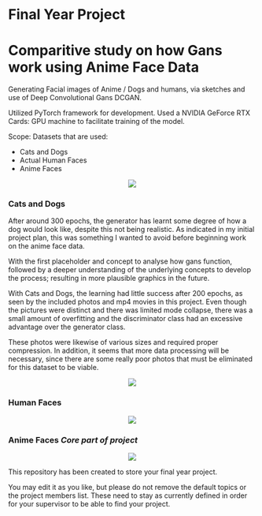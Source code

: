 # Final Year Project

# Comparitive study on how Gans work using Anime Face Data

Generating Facial images of Anime / Dogs and humans, via sketches and use of Deep Convolutional Gans
DCGAN.

Utilized PyTorch framework for development. Used a NVIDIA GeForce RTX Cards: GPU machine to facilitate training of the model.

Scope:
Datasets that are used:

- Cats and Dogs
- Actual Human Faces
- Anime Faces

<p align="center">
  <img
    src="https://raw.githubusercontent.com/catppuccin/catppuccin/dev/assets/footers/gray0_ctp_on_line.svg?sanitize=true"
  />
</p>

### Cats and Dogs

After around 300 epochs, the generator has learnt some degree of how a dog would look like, despite this not being realistic. As indicated in my initial project plan, this was something I wanted to avoid before beginning work on the anime face data.

With the first placeholder and concept to analyse how gans function, followed by a deeper understanding of the underlying concepts to develop the process; resulting in more plausible graphics in the future.

With Cats and Dogs, the learning had little success after 200 epochs, as seen by the included photos and mp4 movies in this project.
Even though the pictures were distinct and there was limited mode collapse, there was a small amount of overfitting and the discriminator class had an excessive advantage over the generator class.

These photos were likewise of various sizes and required proper compression.
In addition, it seems that more data processing will be necessary, since there are some really poor photos that must be eliminated for this dataset to be viable.

<p align="center">
  <img
    src="https://raw.githubusercontent.com/catppuccin/catppuccin/dev/assets/footers/gray0_ctp_on_line.svg?sanitize=true"
  />
</p>

### Human Faces

<p align="center">
  <img
    src="https://raw.githubusercontent.com/catppuccin/catppuccin/dev/assets/footers/gray0_ctp_on_line.svg?sanitize=true"
  />
</p>

### Anime Faces *Core part of project*

<p align="center">
  <img
    src="https://raw.githubusercontent.com/catppuccin/catppuccin/dev/assets/footers/gray0_ctp_on_line.svg?sanitize=true"
  />
</p>

This repository has been created to store your final year project.

You may edit it as you like, but please do not remove the default topics or the project members list. These need to stay as currently defined in order for your supervisor to be able to find your project.
